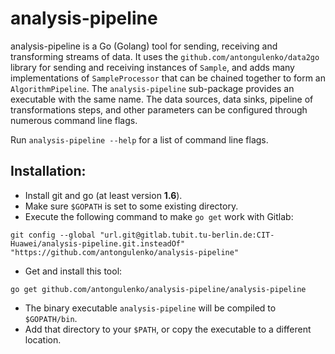 # analysis-pipeline
analysis-pipeline is a Go (Golang) tool for sending, receiving and transforming streams of data.
It uses the `github.com/antongulenko/data2go` library for sending and receiving instances of `Sample`, and adds many implementations of `SampleProcessor` that can be chained together to form an `AlgorithmPipeline`.
The `analysis-pipeline` sub-package provides an executable with the same name.
The data sources, data sinks, pipeline of transformations steps, and other parameters can be configured through numerous command line flags.

Run `analysis-pipeline --help` for a list of command line flags.

## Installation:
* Install git and go (at least version **1.6**).
* Make sure `$GOPATH` is set to some existing directory.
* Execute the following command to make `go get` work with Gitlab:

```shell
git config --global "url.git@gitlab.tubit.tu-berlin.de:CIT-Huawei/analysis-pipeline.git.insteadOf" "https://github.com/antongulenko/analysis-pipeline"
```
* Get and install this tool:

```shell
go get github.com/antongulenko/analysis-pipeline/analysis-pipeline
```
* The binary executable `analysis-pipeline` will be compiled to `$GOPATH/bin`.
 * Add that directory to your `$PATH`, or copy the executable to a different location.

